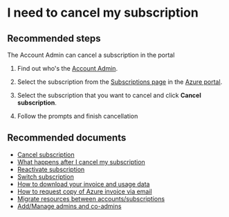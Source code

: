<properties
	pageTitle="request for cancellation of a subscription"
	description="request for cancellation of a subscription"
	service="azure-billing"
	resource="billing"
	authors="jlian"
	displayOrder="9"
	selfHelpType="resource"
	supportTopicIds="32454934,32549156,32549163"
	resourceTags=""
	productPesIds="15660"
	cloudEnvironments="public"
/>

# I need to cancel my subscription

## **Recommended steps**

The Account Admin can cancel a subscription in the portal

1. Find out who's the [Account Admin](https://docs.microsoft.com/azure/billing/billing-subscription-transfer#whoisaa).

2. Select the subscription from the [Subscriptions page](https://ms.portal.azure.com/#blade/Microsoft_Azure_Billing/SubscriptionsBlade) in the [Azure portal](https://ms.portal.azure.com).<br>

3. Select the subscription that you want to cancel and click **Cancel subscription**.

4. Follow the prompts and finish cancellation

## **Recommended documents**

* [Cancel subscription](https://docs.microsoft.com/azure/billing/billing-how-to-cancel-azure-subscription)<br>
* [What happens after I cancel my subscription](https://docs.microsoft.com/azure/billing/billing-how-to-cancel-azure-subscription#what-happens-after-i-cancel-my-subscription)<br>
* [Reactivate subscription](https://docs.microsoft.com/azure/billing/billing-how-to-cancel-azure-subscription#reactivate-subscription)<br>
* [Switch subscription](https://docs.microsoft.com/azure/billing/billing-subscription-become-disable)<br>
* [How to download your invoice and usage data](https://docs.microsoft.com/azure/billing/billing-download-azure-invoice-daily-usage-date)<br>
* [How to request copy of Azure invoice via email](https://azure.microsoft.com/blog/azure-email-invoices/)<br>
* [Migrate resources between accounts/subscriptions](https://docs.microsoft.com/azure/azure-resource-manager/resource-group-move-resources)<br>
* [Add/Manage admins and co-admins](https://docs.microsoft.com/azure/billing/billing-add-change-azure-subscription-administrator)<br>
